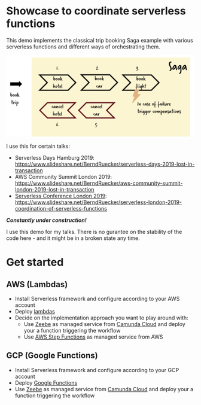 # Showcase to coordinate serverless functions

This demo implements the classical trip booking Saga example with various serverless functions and different ways of orchestrating them.

![Overview](overview.png)

I use this for certain talks:

* Serverless Days Hamburg 2019: https://www.slideshare.net/BerndRuecker/serverless-days-2019-lost-in-transaction
* AWS Community Summit London 2019: https://www.slideshare.net/BerndRuecker/aws-community-summit-london-2019-lost-in-transaction
* [Serverless Conference London 2019](https://serverlesscomputing.london/sessions/coordination-of-serverless-functions/): https://www.slideshare.net/BerndRuecker/serverless-london-2019-coordination-of-serverless-functions

***Constantly under construction!***

I use this demo for my talks. There is no gurantee on the stability of the code here - and it might be in a broken state any time.

# Get started

## AWS (Lambdas)

* Install Serverless framework and configure according to your AWS account
* Deploy [lambdas](functions/aws)
* Decide on the implementation approach you want to play around with:
  * Use [Zeebe](zeebe/aws) as managed service from [Camunda Cloud](https://camunda.com/products/cloud/) and deploy your a function triggering the workflow
  * Use [AWS Step Functions](step-functions/) as managed service from AWS

## GCP (Google Functions)

* Install Serverless framework and configure according to your GCP account
* Deploy [Google Functions](functions/gcp)
* Use [Zeebe](zeebe/aws) as managed service from [Camunda Cloud](https://camunda.com/products/cloud/) and deploy your a function triggering the workflow

